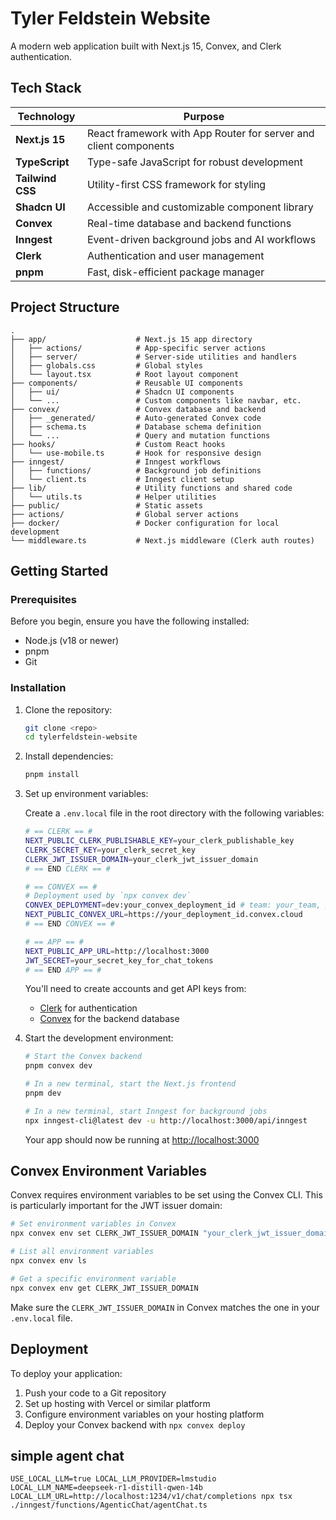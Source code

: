 # Tyler Feldstein Website

A modern web application built with Next.js 15, Convex, and Clerk authentication.

## Tech Stack

| Technology       | Purpose                                                          |
| ---------------- | ---------------------------------------------------------------- |
| **Next.js 15**   | React framework with App Router for server and client components |
| **TypeScript**   | Type-safe JavaScript for robust development                      |
| **Tailwind CSS** | Utility-first CSS framework for styling                          |
| **Shadcn UI**    | Accessible and customizable component library                    |
| **Convex**       | Real-time database and backend functions                         |
| **Inngest**      | Event-driven background jobs and AI workflows                    |
| **Clerk**        | Authentication and user management                               |
| **pnpm**         | Fast, disk-efficient package manager                             |

## Project Structure

```
.
├── app/                    # Next.js 15 app directory
│   ├── actions/            # App-specific server actions
│   ├── server/             # Server-side utilities and handlers
│   ├── globals.css         # Global styles
│   └── layout.tsx          # Root layout component
├── components/             # Reusable UI components
│   ├── ui/                 # Shadcn UI components
│   └── ...                 # Custom components like navbar, etc.
├── convex/                 # Convex database and backend
│   ├── _generated/         # Auto-generated Convex code
│   ├── schema.ts           # Database schema definition
│   └── ...                 # Query and mutation functions
├── hooks/                  # Custom React hooks
│   └── use-mobile.ts       # Hook for responsive design
├── inngest/                # Inngest workflows
│   ├── functions/          # Background job definitions
│   └── client.ts           # Inngest client setup
├── lib/                    # Utility functions and shared code
│   └── utils.ts            # Helper utilities
├── public/                 # Static assets
├── actions/                # Global server actions
├── docker/                 # Docker configuration for local development
└── middleware.ts           # Next.js middleware (Clerk auth routes)
```

## Getting Started

### Prerequisites

Before you begin, ensure you have the following installed:

- Node.js (v18 or newer)
- pnpm
- Git

### Installation

1. Clone the repository:

   ```bash
   git clone <repo>
   cd tylerfeldstein-website
   ```

2. Install dependencies:

   ```bash
   pnpm install
   ```

3. Set up environment variables:

   Create a `.env.local` file in the root directory with the following variables:

   ```bash
   # == CLERK == #
   NEXT_PUBLIC_CLERK_PUBLISHABLE_KEY=your_clerk_publishable_key
   CLERK_SECRET_KEY=your_clerk_secret_key
   CLERK_JWT_ISSUER_DOMAIN=your_clerk_jwt_issuer_domain
   # == END CLERK == #

   # == CONVEX == #
   # Deployment used by `npx convex dev`
   CONVEX_DEPLOYMENT=dev:your_convex_deployment_id # team: your_team, project: your_project
   NEXT_PUBLIC_CONVEX_URL=https://your_deployment_id.convex.cloud
   # == END CONVEX == #

   # == APP == #
   NEXT_PUBLIC_APP_URL=http://localhost:3000
   JWT_SECRET=your_secret_key_for_chat_tokens
   # == END APP == #
   ```

   You'll need to create accounts and get API keys from:
   - [Clerk](https://clerk.com) for authentication
   - [Convex](https://convex.dev) for the backend database

4. Start the development environment:

   ```bash
   # Start the Convex backend
   pnpm convex dev

   # In a new terminal, start the Next.js frontend
   pnpm dev

   # In a new terminal, start Inngest for background jobs
   npx inngest-cli@latest dev -u http://localhost:3000/api/inngest
   ```

   Your app should now be running at [http://localhost:3000](http://localhost:3000)

## Convex Environment Variables

Convex requires environment variables to be set using the Convex CLI. This is particularly important for the JWT issuer domain:

```bash
# Set environment variables in Convex
npx convex env set CLERK_JWT_ISSUER_DOMAIN "your_clerk_jwt_issuer_domain"

# List all environment variables
npx convex env ls

# Get a specific environment variable
npx convex env get CLERK_JWT_ISSUER_DOMAIN
```

Make sure the `CLERK_JWT_ISSUER_DOMAIN` in Convex matches the one in your `.env.local` file.

## Deployment

To deploy your application:

1. Push your code to a Git repository
2. Set up hosting with Vercel or similar platform
3. Configure environment variables on your hosting platform
4. Deploy your Convex backend with `npx convex deploy`



## simple agent chat
```
USE_LOCAL_LLM=true LOCAL_LLM_PROVIDER=lmstudio LOCAL_LLM_NAME=deepseek-r1-distill-qwen-14b LOCAL_LLM_URL=http://localhost:1234/v1/chat/completions npx tsx ./inngest/functions/AgenticChat/agentChat.ts
```